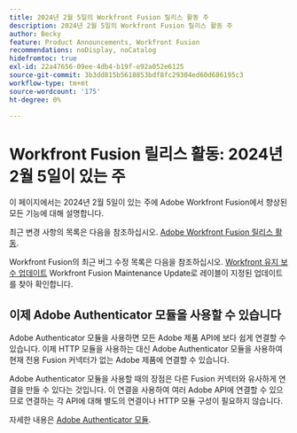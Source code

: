 ```yaml
---
title: 2024년 2월 5일의 Workfront Fusion 릴리스 활동 주
description: 2024년 2월 5일의 Workfront Fusion 릴리스 활동 주
author: Becky
feature: Product Announcements, Workfront Fusion
recommendations: noDisplay, noCatalog
hidefromtoc: true
exl-id: 22a47656-09ee-4db4-b19f-e92a052e6125
source-git-commit: 3b3dd815b5618853bdf8fc29304ed60d686195c3
workflow-type: tm+mt
source-wordcount: '175'
ht-degree: 0%

---
```


# Workfront Fusion 릴리스 활동: 2024년 2월 5일이 있는 주

이 페이지에서는 2024년 2월 5일이 있는 주에 Adobe Workfront Fusion에서 향상된 모든 기능에 대해 설명합니다.

최근 변경 사항의 목록은 다음을 참조하십시오. [Adobe Workfront Fusion 릴리스 활동](../../../product-announcements/product-releases/fusion-release-activity/fusion-release-activity.md).

Workfront Fusion의 최근 버그 수정 목록은 다음을 참조하십시오. [Workfront 유지 보수 업데이트](https://experienceleague.adobe.com/docs/workfront-known-issues/releases/current-updates.html) Workfront Fusion Maintenance Update로 레이블이 지정된 업데이트를 찾아 확인합니다.

## 이제 Adobe Authenticator 모듈을 사용할 수 있습니다

Adobe Authenticator 모듈을 사용하면 모든 Adobe 제품 API에 보다 쉽게 연결할 수 있습니다. 이제 HTTP 모듈을 사용하는 대신 Adobe Authenticator 모듈을 사용하여 현재 전용 Fusion 커넥터가 없는 Adobe 제품에 연결할 수 있습니다.

Adobe Authenticator 모듈을 사용할 때의 장점은 다른 Fusion 커넥터와 유사하게 연결을 만들 수 있다는 것입니다. 이 연결을 사용하여 여러 Adobe API에 연결할 수 있으므로 연결하는 각 API에 대해 별도의 연결이나 HTTP 모듈 구성이 필요하지 않습니다.

자세한 내용은 [Adobe Authenticator 모듈](/help/quicksilver/workfront-fusion/apps-and-their-modules/adobe-authenticator-modules.md).
